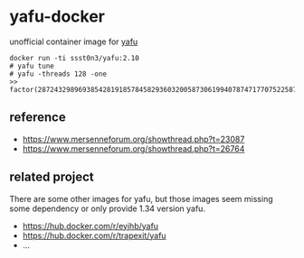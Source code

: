 # yafu-docker

unofficial container image for [yafu](https://github.com/bbuhrow/yafu)

```
docker run -ti ssst0n3/yafu:2.10
# yafu tune
# yafu -threads 128 -one
>> factor(2872432989693854281918578458293603200587306199407874717707522587993136874097838265650829958344702997782980206004276973399784460125581362617464018665640001)
```

## reference

* https://www.mersenneforum.org/showthread.php?t=23087
* https://www.mersenneforum.org/showthread.php?t=26764

## related project

There are some other images for yafu, but those images seem missing some dependency or only provide 1.34 version yafu.

* https://hub.docker.com/r/eyjhb/yafu
* https://hub.docker.com/r/trapexit/yafu
* ...